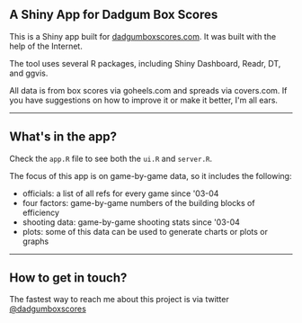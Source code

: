 ## A Shiny App for Dadgum Box Scores

This is a Shiny app built for [dadgumboxscores.com](https://dadgumboxscores.com). It was built with the help of the Internet. 

The tool uses several R packages, including Shiny Dashboard, Readr, DT, and ggvis.

All data is from box scores via goheels.com and spreads via covers.com. If you have suggestions on how to improve it or make it better, I'm all ears.

--------  
  
  
## What's in the app? 

Check the `app.R` file to see both the `ui.R` and `server.R`. 

The focus of this app is on game-by-game data, so it includes the following: 

- officials: a list of all refs for every game since '03-04
- four factors: game-by-game numbers of the building blocks of efficiency
- shooting data: game-by-game shooting stats since '03-04
- plots: some of this data can be used to generate charts or plots or graphs

      
--------  

## How to get in touch?

The fastest way to reach me about this project is via twitter [@dadgumboxscores](https://dadgumboxscores.com)
